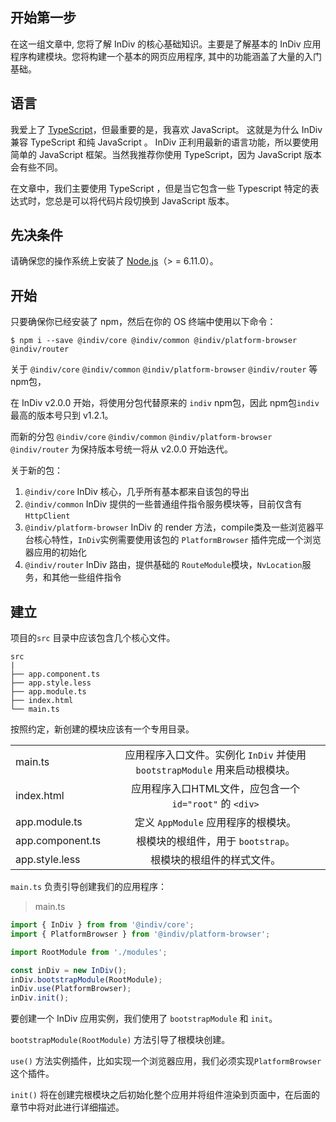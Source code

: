 ## 开始第一步

在这一组文章中, 您将了解 InDiv 的核心基础知识。主要是了解基本的 InDiv 应用程序构建模块。您将构建一个基本的网页应用程序, 其中的功能涵盖了大量的入门基础。

## 语言

 我爱上了 [TypeScript](https://www.tslang.cn)，但最重要的是，我喜欢 JavaScript。 这就是为什么 InDiv 兼容 TypeScript 和纯 JavaScript 。 InDiv 正利用最新的语言功能，所以要使用简单的 JavaScript 框架。当然我推荐你使用 TypeScript，因为 JavaScript 版本会有些不同。

 在文章中，我们主要使用 TypeScript ，但是当它包含一些 Typescript 特定的表达式时，您总是可以将代码片段切换到 JavaScript 版本。

## 先决条件

 请确保您的操作系统上安装了 [Node.js](http://nodejs.cn/download/)（> = 6.11.0）。

## 开始

只要确保你已经安装了 npm，然后在你的 OS 终端中使用以下命令：

```
$ npm i --save @indiv/core @indiv/common @indiv/platform-browser @indiv/router
```

关于 `@indiv/core` `@indiv/common` `@indiv/platform-browser` `@indiv/router` 等npm包，

在 InDiv v2.0.0 开始，将使用分包代替原来的 `indiv` npm包，因此 npm包`indiv` 最高的版本号只到 v1.2.1。

而新的分包 `@indiv/core` `@indiv/common` `@indiv/platform-browser` `@indiv/router` 为保持版本号统一将从 v2.0.0 开始迭代。

关于新的包：

  1. `@indiv/core` InDiv 核心，几乎所有基本都来自该包的导出
  2. `@indiv/common` InDiv 提供的一些普通组件指令服务模块等，目前仅含有 `HttpClient`
  3. `@indiv/platform-browser` InDiv 的 render 方法，compile类及一些浏览器平台核心特性，`InDiv`实例需要使用该包的 `PlatformBrowser` 插件完成一个浏览器应用的初始化
  4. `@indiv/router` InDiv 路由，提供基础的 `RouteModule`模块，`NvLocation`服务，和其他一些组件指令


## 建立

 项目的`src` 目录中应该包含几个核心文件。

```
src
|
├── app.component.ts
├── app.style.less
├── app.module.ts
├── index.html
└── main.ts
```

按照约定，新创建的模块应该有一个专用目录。

|      |           |   
| ------------- |:-------------:| 
| main.ts     | 应用程序入口文件。实例化 `InDiv` 并使用  `bootstrapModule` 用来启动根模块。 | 
| index.html     | 应用程序入口HTML文件，应包含一个 `id="root"` 的 `<div>` | 
| app.module.ts      | 定义 `AppModule` 应用程序的根模块。      |   
| app.component.ts | 根模块的根组件，用于 `bootstrap`。     |   
| app.style.less | 根模块的根组件的样式文件。     |   


 `main.ts` 负责引导创建我们的应用程序：

> main.ts

```typescript
import { InDiv } from from '@indiv/core';
import { PlatformBrowser } from '@indiv/platform-browser';

import RootModule from './modules';

const inDiv = new InDiv();
inDiv.bootstrapModule(RootModule);
inDiv.use(PlatformBrowser);
inDiv.init();
```


要创建一个 InDiv 应用实例，我们使用了 `bootstrapModule`  和 `init`。
 
`bootstrapModule(RootModule)` 方法引导了根模块创建。
 
`use()` 方法实例插件，比如实现一个浏览器应用，我们必须实现`PlatformBrowser`这个插件。

`init()` 将在创建完根模块之后初始化整个应用并将组件渲染到页面中，在后面的章节中将对此进行详细描述。
